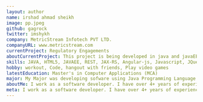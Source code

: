 ```yaml
---
layout: author
name: irshad ahmad sheikh
image: pp.jpeg
github: gagrock
twitter: imshykh
company: MetricStream Infotech PVT LTD.
companyURL: www.metricstream.com
currentProject: Regulatory Engagements
aboutCurrentProject: This project is being developed in java and javaEE and HTML5. My main contribution is to develop rest Api services.
skills: JAVA, HTML5, JAVAEE, REST, JAX-RS, Angular-js, Javascript, JQuery, C++, Lua, SQl, WebDesign, CSS3, Groovy
hobby: workout, Code, hangout with friends, Play video games
latestEducation: Master's in Computer Applications (MCA)
major: My Major was developing sofware using Java Programming Language.
aboutMe: I work as a software developer. I have over 4+ years of experience in developing web applications and Java Enterprise applications. 
meta: I work as a software developer. I have over 4+ years of experience in developing web applications and Java Enterprise applications. 
---
```

